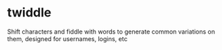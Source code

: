 # twiddle
Shift characters and fiddle with words to generate common variations on them, designed for usernames, logins, etc
